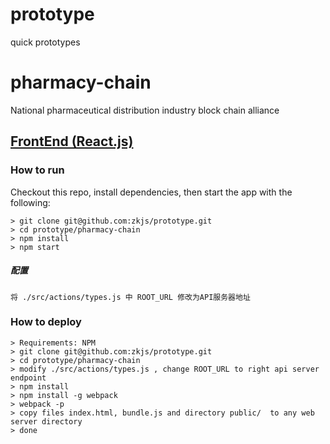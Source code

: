 # prototype
quick prototypes

# pharmacy-chain
National pharmaceutical distribution industry block chain alliance

## [FrontEnd (React.js)](./pharmacy-chain)

### How to run

Checkout this repo, install dependencies, then start the app with the following:

```
> git clone git@github.com:zkjs/prototype.git
> cd prototype/pharmacy-chain
> npm install
> npm start
```

##### 配置  

```
将 ./src/actions/types.js 中 ROOT_URL 修改为API服务器地址
```

### How to deploy 
```
> Requirements: NPM
> git clone git@github.com:zkjs/prototype.git
> cd prototype/pharmacy-chain
> modify ./src/actions/types.js , change ROOT_URL to right api server endpoint
> npm install
> npm install -g webpack
> webpack -p
> copy files index.html, bundle.js and directory public/  to any web server directory
> done
```
